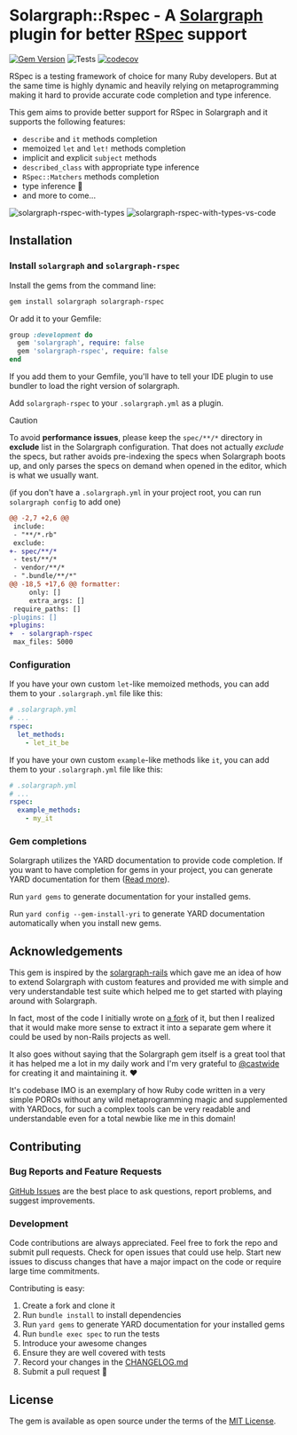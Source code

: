 # Solargraph::Rspec - A [Solargraph](https://solargraph.org/) plugin for better [RSpec](https://rspec.info/) support

[![Gem Version](https://badge.fury.io/rb/solargraph-rspec.svg)](https://badge.fury.io/rb/solargraph-rspec)
![Tests](https://github.com/lekemula/solargraph-rspec/actions/workflows/ruby.yml/badge.svg)
[![codecov](https://codecov.io/gh/lekemula/solargraph-rspec/graph/badge.svg?token=FH7ER8ZDPW)](https://codecov.io/gh/lekemula/solargraph-rspec)


RSpec is a testing framework of choice for many Ruby developers. But at the same time is highly dynamic and heavily relying on metaprogramming making it hard to provide accurate code completion and type inference. 

This gem aims to provide better support for RSpec in Solargraph and it supports the following features:
  - `describe` and `it` methods completion
  - memoized `let` and `let!` methods completion 
  - implicit and explicit `subject` methods
  - `described_class` with appropriate type inference
  - `RSpec::Matchers` methods completion
  - type inference 🚀
  - and more to come...

![solargraph-rspec-with-types](https://github.com/lekemula/solargraph-rspec/assets/9197495/077e74f8-a800-4e90-8922-fa5351adcda3)
![solargraph-rspec-with-types-vs-code](https://github.com/lekemula/solargraph-rspec/assets/9197495/6a942460-256d-46ca-82de-9869a65309ec)


## Installation

###  Install `solargraph` and `solargraph-rspec`

Install the gems from the command line:

```bash
gem install solargraph solargraph-rspec
```

Or add it to your Gemfile:

```ruby
group :development do
  gem 'solargraph', require: false
  gem 'solargraph-rspec', require: false
end
```

If you add them to your Gemfile, you'll have to tell your IDE plugin to use bundler to load the right version of solargraph.

Add `solargraph-rspec` to your `.solargraph.yml` as a plugin.

> [!CAUTION]
> To avoid **performance issues**, please keep the `spec/**/*` directory in **exclude** list in the Solargraph configuration.
> That does not actually *exclude* the specs, but rather avoids pre-indexing the specs when Solargraph boots up, and only parses
> the specs on demand when opened in the editor, which is what we usually want.

(if you don't have a `.solargraph.yml` in your project root, you can run `solargraph config` to add one)

```diff
@@ -2,7 +2,6 @@
 include:
 - "**/*.rb"
 exclude:
+- spec/**/*
 - test/**/*
 - vendor/**/*
 - ".bundle/**/*"
@@ -18,5 +17,6 @@ formatter:
     only: []
     extra_args: []
 require_paths: []
-plugins: []
+plugins:
+  - solargraph-rspec
 max_files: 5000
```
### Configuration

If you have your own custom `let`-like memoized methods, you can add them to your `.solargraph.yml` file like this:

```yaml
# .solargraph.yml
# ...
rspec:
  let_methods:
    - let_it_be
```

If you have your own custom `example`-like methods like `it`, you can add them to your `.solargraph.yml` file like this:

```yaml
# .solargraph.yml
# ...
rspec:
  example_methods:
    - my_it
```

### Gem completions

Solargraph utilizes the YARD documentation to provide code completion. If you want to have completion for gems in your project, you can generate YARD documentation for them ([Read more](https://solargraph.org/guides/yard)).

Run `yard gems` to generate documentation for your installed gems.

Run `yard config --gem-install-yri` to generate YARD documentation automatically when you install new gems.

## Acknowledgements

This gem is inspired by the [solargraph-rails](https://github.com/iftheshoefritz/solargraph-rails) which gave me an idea of how to extend Solargraph with custom features and provided me with simple and very understandable test suite which helped me to get started with playing around with Solargraph. 

In fact, most of the code I initially wrote on [a fork](https://github.com/lekemula/solargraph-rails/tree/rspec-support) of it, but then I realized that it would make more sense to extract it into a separate gem where it could be used by non-Rails projects as well.

It also goes without saying that the Solargraph gem itself is a great tool that it has helped me a lot in my daily work and I'm very grateful to [@castwide](https://github.com/castwide) for creating it and maintaining it. :heart:

It's codebase IMO is an exemplary of how Ruby code written in a very simple POROs without any wild metaprogramming magic and supplemented with YARDocs, for such a complex tools can be very readable and understandable even for a total newbie like me in this domain!

## Contributing

### Bug Reports and Feature Requests

[GitHub Issues](https://github.com/lekemula/solargraph-rspec/issues) are the best place to ask questions, report problems, and suggest improvements.

### Development

Code contributions are always appreciated. Feel free to fork the repo and submit pull requests. Check for open issues that could use help. Start new issues to discuss changes that have a major impact on the code or require large time commitments.

Contributing is easy:
1. Create a fork and clone it
2. Run `bundle install` to install dependencies
3. Run `yard gems` to generate YARD documentation for your installed gems
4. Run `bundle exec spec` to run the tests
5. Introduce your awesome changes
6. Ensure they are well covered with tests
7. Record your changes in the [CHANGELOG.md](./CHANGELOG.md)
7. Submit a pull request :rocket:

## License

The gem is available as open source under the terms of the [MIT License](https://opensource.org/licenses/MIT).


